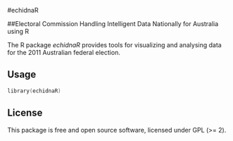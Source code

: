#echidnaR

##Electoral Commission Handling Intelligent Data Nationally for Australia using R

The R package *echidnaR* provides tools for visualizing and analysing data for
the 2011 Australian federal election. 

## Usage

```s
library(echidnaR)
```

## License

This package is free and open source software, licensed under GPL (>= 2).
